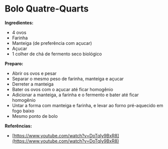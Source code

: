 # Bolo Quatre-Quarts

**Ingredientes:**

* 4 ovos
* Farinha
* Manteiga \(de preferência com açucar\)
* Açucar
* 1 colher de chá de fermento seco biológico

**Preparo:**

* Abrir os ovos e pesar
* Separar o mesmo peso de farinha, manteiga e açucar
* Derreter a manteiga
* Bater os ovos com o açucar até ficar homogênio
* Adicionar a manteiga, a farinha e o fermento e bater até ficar homogênio
* Untar a forma com manteiga e farinha, e levar ao forno pré-aquecido em fogo baixo
* Mesmo ponto de bolo

**Referências:**

* [https://www.youtube.com/watch?v=DoTqIy9BxR8](https://www.youtube.com/watch?v=DoTqIy9BxR8)


